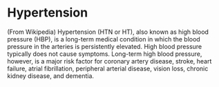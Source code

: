 # Hypertension



(From Wikipedia) Hypertension (HTN or HT), also known as high blood pressure (HBP), is a long-term medical condition in which the blood pressure in the arteries is persistently elevated. High blood pressure typically does not cause symptoms. Long-term high blood pressure, however, is a major risk factor for coronary artery disease, stroke, heart failure, atrial fibrillation, peripheral arterial disease, vision loss, chronic kidney disease, and dementia.